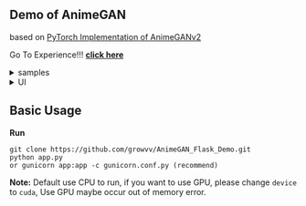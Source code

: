 ## Demo of AnimeGAN

based on [PyTorch Implementation of AnimeGANv2](https://github.com/bryandlee/animegan2-pytorch)

Go To Experience!!! **[click here](http://tongchen.dynv6.net:8080/)**


<details>
<summary>samples</summary>

<br>
Results from converted `Anime` style model (input image, generate result, pytorch result from left to right)

<div align="center">
<img src="https://cdn.jsdelivr.net/gh/growvv/image-bed//mac-m1/2021112318053244.jpeg"   width=50%><img src="https://cdn.jsdelivr.net/gh/growvv/image-bed//mac-m1/2021112400134355.jpeg" width=50% > &nbsp;
</div>

<div align="center">
<img src="https://cdn.jsdelivr.net/gh/growvv/image-bed//mac-m1/2021112323220052.jpg"   width=50%><img src="https://cdn.jsdelivr.net/gh/growvv/image-bed//mac-m1/2021112323182333.jpg" width=50% > &nbsp;
</div>

<div align="center">
<img src="https://cdn.jsdelivr.net/gh/growvv/image-bed//mac-m1/QQ20211123-1.jpg" width=50%><img src="https://cdn.jsdelivr.net/gh/growvv/image-bed//mac-m1/2021112323082795.jpg" width=50%> &nbsp; 
</div>

<div align="center">
<img src="https://cdn.jsdelivr.net/gh/growvv/image-bed//mac-m1/QQ20211123-0.jpg" width=50%><img src="https://cdn.jsdelivr.net/gh/growvv/image-bed//mac-m1/1.jpg" width=50%> &nbsp; 
</div>

</details>


<details>
<summary>UI</summary>
<p>Upload picture</p>
<img src="https://cdn.jsdelivr.net/gh/growvv/image-bed//mac-m1/20211123232213.png"   width=100%>

<p>Generate style picture</p>
<img src="https://cdn.jsdelivr.net/gh/growvv/image-bed//mac-m1/20211123232411.png" width=100%>
</details>
 
 
## Basic Usage

**Run**
```
git clone https://github.com/growvv/AnimeGAN_Flask_Demo.git
python app.py
or gunicorn app:app -c gunicorn.conf.py (recommend)
```
 
**Note:** Default use CPU to run, if you want to use GPU, please change `device` to `cuda`, Use GPU maybe occur out of memory error.

